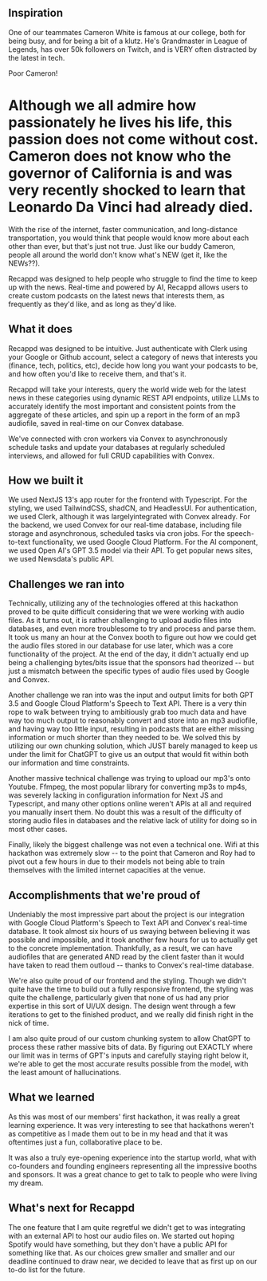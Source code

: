 ## Inspiration

One of our teammates Cameron White is famous at our college, both for being busy, and for being a bit of a klutz. He's  Grandmaster in League  of Legends, has over 50k followers on Twitch, and is VERY often distracted by the latest in tech. 

Poor Cameron! 

Although we all admire how passionately he lives his life, this passion does not come without cost. Cameron does not know who the governor of California is and was very recently shocked to learn that Leonardo Da Vinci had already died. 
========================================================================
With the rise of the internet, faster communication, and long-distance transportation, you would think that people would know more about each other than ever, but that's just not true. Just like our buddy Cameron, people all around the world don't know what's NEW (get it, like the NEWs??).

Recappd was designed to help people who struggle to find the time to keep up with the news. Real-time and powered by AI, Recappd allows users to create custom podcasts on the latest news that interests them, as frequently as they'd like, and as long as they'd like.

## What it does

Recappd was designed to be intuitive. Just authenticate with Clerk using your Google or Github account, select a category of news that interests you (finance, tech, politics, etc), decide how long you want your podcasts to be, and how often you'd like to receive them, and that's it. 

Recappd will take your interests, query the world wide web for the latest news in these categories using dynamic REST API endpoints, utilize LLMs to accurately identify the most important and consistent points from the aggregate of these articles, and spin up a report in the form of an mp3 audiofile, saved in real-time on our Convex database.

We've connected with cron workers via Convex to asynchronously schedule tasks and update your databases at regularly scheduled interviews, and allowed for full CRUD capabilities with Convex.

## How we built it
We used NextJS 13's app router for the frontend with Typescript.
For the styling, we used TailwindCSS, shadCN, and HeadlessUI. 
For authentication, we used Clerk, although it was largelyintegrated with Convex already.
For the backend, we used Convex for our real-time database, including file storage and asynchronous, scheduled tasks via cron jobs.
For the speech-to-text functionality, we used Google Cloud Platform.
For the AI component, we used Open AI's GPT 3.5 model via their API.
To get popular news sites, we used Newsdata's public API.



## Challenges we ran into

Technically, utilizing any of the technologies offered at this hackathon proved to be quite difficult considering that we were working with audio files. As it turns out, it is rather challenging to upload audio files into databases, and even more troublesome to try and process and parse them. It took us many an hour at the Convex booth to figure out how we could get the audio files stored in our database for use later, which was a core functionality of the project. At the end of the day, it didn't actually end up being a challenging bytes/bits issue that the sponsors had theorized -- but just a mismatch between the specific types of audio files used by Google and Convex.

Another challenge we ran into was the input and output limits for both GPT 3.5 and Google Cloud Platform's Speech to Text API. There is a very thin rope to walk between trying to ambitiously grab too much data and have way too much output to reasonably convert and store into an mp3 audiofile, and having way too little input, resulting in podcasts that are either missing information or much shorter than they needed to be. We solved this by utilizing our own chunking solution, which JUST barely managed to keep us under the limit for ChatGPT to give us an output that would fit within both our information and time constraints.

Another massive technical challenge was trying to upload our mp3's onto Youtube. Ffmpeg, the most popular library for converting mp3s to mp4s, was severely lacking in configuration information for Next JS and Typescript, and many other options online weren't APIs at all and required you manually insert them. No doubt this was a result of the difficulty of storing audio files in databases and the relative lack of utility for doing so in most other cases.

Finally, likely the biggest challenge was not even a technical one. Wifi at this hackathon was extremely slow -- to the point that Cameron and Roy had to pivot out a few hours in due to their models not being able to train themselves with the limited internet capacities at the venue.

## Accomplishments that we're proud of

Undeniably the most impressive part about the project is our integration with Google Cloud Platform's Speech to Text API and Convex's real-time database. It took almost six hours of us swaying between believing it was possible and impossible, and it took another few hours for us to actually get to the concrete implementation. Thankfully, as a result, we can have audiofiles that are generated AND read by the client faster than it would have taken to read them outloud -- thanks to Convex's real-time database.

We're also quite proud of our frontend and the styling. Though we didn't quite have the time to build out a fully responsive frontend, the styling was quite the challenge, particularly given that none of us had any prior expertise in this sort of UI/UX design. The design went through a few iterations to get to the finished product, and we really did finish right in the nick of time.

I am also quite proud of our custom chunking system to allow ChatGPT to process these rather massive bits of data. By figuring out EXACTLY where our limit was in terms of GPT's inputs and carefully staying right below it, we're able to get the most accurate results possible from the model, with the least amount of hallucinations.



## What we learned

As this was most of our members' first hackathon, it was really a great learning experience. It was very interesting to see that hackathons weren't as competitive as I made them out to be in my head and that it was oftentimes just a fun, collaborative place to be. 

It was also a truly eye-opening experience into the startup world, what with co-founders and founding engineers representing all the impressive booths and sponsors. It was a great chance to get to talk to people who were living my dream.

## What's next for Recappd

The one feature that I am quite regretful we didn't get to was integrating with an external API to host our audio files on. We started out hoping Spotify would have something, but they don't have a public API for something like that. As our choices grew smaller and smaller and our deadline continued to draw near, we decided to leave that as first up on our to-do list for the future.
